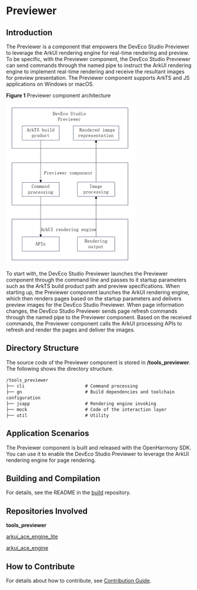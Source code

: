 # Previewer<a name="ZH-CN_TOPIC_0000001076213355"></a>

## Introduction

The Previewer is a component that empowers the DevEco Studio Previewer to leverage the ArkUI rendering engine for real-time rendering and preview. To be specific, with the Previewer component, the DevEco Studio Previewer can send commands through the named pipe to instruct the ArkUI rendering engine to implement real-time rendering and receive the resultant images for preview presentation. The Previewer component supports ArkTS and JS applications on Windows or macOS.

**Figure 1** Previewer component architecture<a name="fig2606133765017"></a> 

![](figures/Previewer-Component-Architecture.PNG "Previewer Component Architecture")

To start with, the DevEco Studio Previewer launches the Previewer component through the command line and passes to it startup parameters such as the ArkTS build product path and preview specifications. When starting up, the Previewer component launches the ArkUI rendering engine, which then renders pages based on the startup parameters and delivers preview images for the DevEco Studio Previewer. When page information changes, the DevEco Studio Previewer sends page refresh commands through the named pipe to the Previewer component. Based on the received commands, the Previewer component calls the ArkUI processing APIs to refresh and render the pages and deliver the images.
## Directory Structure

The source code of the Previewer component is stored in **/tools_previewer**. The following shows the directory structure.

```
/tools_previewer
├── cli                       # Command processing
├── gn                        # Build dependencies and toolchain configuration
├── jsapp                     # Rendering engine invoking
├── mock                      # Code of the interaction layer
├── util                      # Utility
```

## Application Scenarios

The Previewer component is built and released with the OpenHarmony SDK. You can use it to enable the DevEco Studio Previewer to leverage the ArkUI rendering engine for page rendering.

## Building and Compilation

For details, see the README in the [build](https://gitee.com/openharmony/build) repository.

## Repositories Involved

**tools_previewer**

[arkui\_ace\_engine\_lite](https://gitee.com/openharmony/arkui_ace_engine_lite)

[arkui\_ace\_engine](https://gitee.com/openharmony/arkui_ace_engine)

## How to Contribute

For details about how to contribute, see [Contribution Guide](https://gitee.com/openharmony/docs/blob/master/en/contribute/Readme-EN.md).
